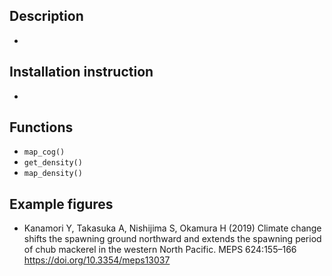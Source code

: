 ## Description
*

## Installation instruction
*

## Functions
* `map_cog()`
* `get_density()`
* `map_density()`

## Example figures
* Kanamori Y, Takasuka A, Nishijima S, Okamura H (2019) Climate change shifts the spawning ground northward and extends the spawning period of chub mackerel in the western North Pacific. MEPS 624:155–166
https://doi.org/10.3354/meps13037
